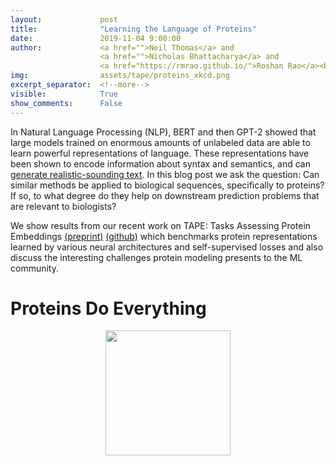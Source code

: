 ```yaml
---
layout:             post
title:              "Learning the Language of Proteins"
date:               2019-11-04 9:00:00
author:             <a href="">Neil Thomas</a> and
                    <a href="">Nicholas Bhattacharya</a> and
                    <a href="https://rmrao.github.io/">Roshan Rao</a><br>
img:                assets/tape/proteins_xkcd.png
excerpt_separator:  <!--more-->
visible:            True
show_comments:      False
---
```


<!--
<p style="text-align:center;">
<img height="250" src="https://bair.berkeley.edu/static/blog/coordination/2 Alice _ You successful coord.gif">
<img height="250" src="https://bair.berkeley.edu/static/blog/coordination/3 – Bob Charlie Long Way.gif">
<br>
<i>
Left: Alice (green) and you (blue) passing onions. Right: Bob (green) and
Charlie (blue) taking the long way.
</i>
</p>
-->

  <p> In Natural Language Processing (NLP), BERT and then GPT-2 showed that large models trained on enormous amounts of
  unlabeled data are able to learn powerful representations of language. These representations have been shown to encode information about syntax and semantics, and can <a href="https://openai.com/blog/better-language-models/">generate realistic-sounding text</a>. In this blog post we ask the question: Can
  similar methods be applied to biological sequences, specifically to proteins? If so, to what degree do they help on downstream prediction problems that are relevant to biologists? </p>

  <p> We show results from our recent work on TAPE: Tasks Assessing Protein Embeddings <a href="https://www.biorxiv.org/content/10.1101/676825v1">(preprint)</a> <a href="https://github.com/songlab-cal/tape
">(github)</a> which
  benchmarks protein representations learned by various neural architectures and self-supervised losses and also discuss the interesting challenges protein modeling presents
  to the ML community. </p>

<h1 id="motivation"> Proteins Do Everything </h1>

<!-- https://xkcd.com/1430/ -->
<p style="text-align:center;">
<img src="proteins_xkcd.png" height=200>
<br />
</p>



<!--more-->
